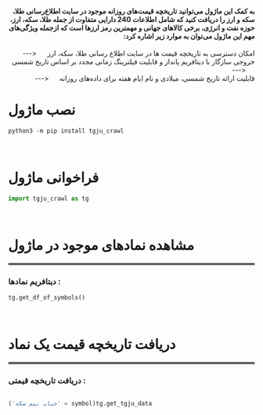 <div dir="rtl" align="right">

####  به کمک این ماژول می‌توانید تاریخچه قیمت‌های روزانه موجود در سایت اطلاع‌رسانی طلا، سکه و ارز را دریافت کنید که شامل اطلاعات 240 دارایی متفاوت از جمله طلا،   سکه، ارز، حوزه نفت و انرژی، برخی کالاهای جهانی و مهمترین رمز ارزها است که ازجمله ویژگی‌های مهم این ماژول می‌توان به موارد زیر اشاره کرد:

امکان دسترسی به تاریخچه قیمت ها در سایت اطلاع رسانی طلا، سکه، ارز &emsp; <--- &emsp;  <br />
خروجی سازگار با دیتافریم پانداز و قابلیت فیلترینگ زمانی مجدد بر اساس تاریخ شمسی  &emsp; <--- &emsp;  <br />
قابلیت ارائه تاریخ شمسی، میلادی و نام ایام هفته برای داده‌های روزانه  &emsp; <--- &emsp;  <br />
</div>

<div dir="rtl" align="left">

# نصب ماژول

</div>

```python
python3 -m pip install tgju_crawl
```


<p>&nbsp;</p>

<div dir="rtl" align="left">

# فراخوانی ماژول


</div>


```python
import tgju_crawl as tg
```

<p>&nbsp;</p>

<div dir="rtl" align="left">

# مشاهده نمادهای موجود در ماژول
<hr style="border:2px solid gray"> </hr>


### : دیتافریم نمادها

</div>

```python
tg.get_df_of_symbols()
```


<div dir="rtl" align="left">

<p>&nbsp;</p>

<div dir="rtl" align="left">

# دریافت تاریخچه قیمت یک نماد
<hr style="border:2px solid gray"> </hr>


### : دریافت تاریخچه قیمتی

</div>

```python

tg.get_tgju_data(symbol = 'حباب نیم سکه')

```